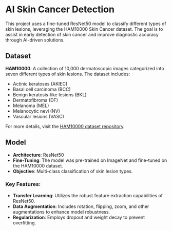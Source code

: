 # AI Skin Cancer Detection

This project uses a fine-tuned ResNet50 model to classify different types of skin lesions, leveraging the HAM10000 Skin Cancer dataset. The goal is to assist in early detection of skin cancer and improve diagnostic accuracy through AI-driven solutions.

## Dataset

**HAM10000**: A collection of 10,000 dermatoscopic images categorized into seven different types of skin lesions. The dataset includes:

- Actinic keratoses (AKIEC)
- Basal cell carcinoma (BCC)
- Benign keratosis-like lesions (BKL)
- Dermatofibroma (DF)
- Melanoma (MEL)
- Melanocytic nevi (NV)
- Vascular lesions (VASC)

For more details, visit the [HAM10000 dataset repository](https://www.kaggle.com/datasets/kmader/skin-cancer-mnist-ham10000).

## Model

- **Architecture**: ResNet50
- **Fine-Tuning**: The model was pre-trained on ImageNet and fine-tuned on the HAM10000 dataset.
- **Objective**: Multi-class classification of skin lesion types.

### Key Features:
- **Transfer Learning**: Utilizes the robust feature extraction capabilities of ResNet50.
- **Data Augmentation**: Includes rotation, flipping, zoom, and other augmentations to enhance model robustness.
- **Regularization**: Employs dropout and weight decay to prevent overfitting.
